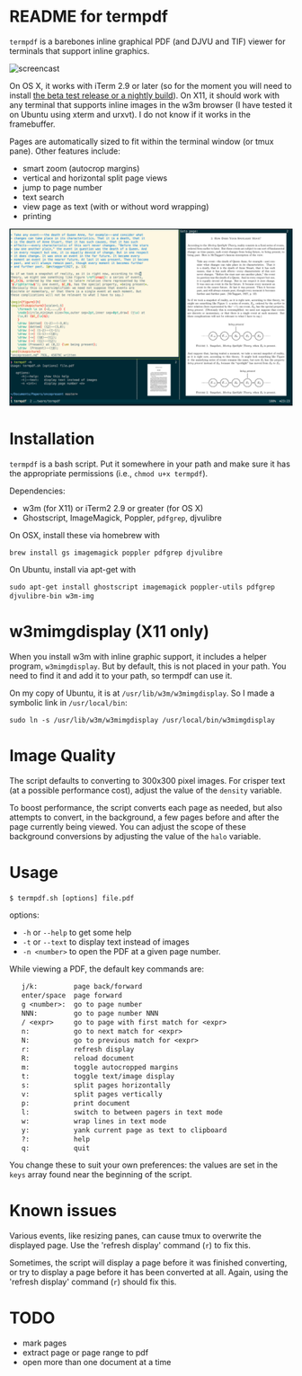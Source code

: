 README for termpdf
==================

`termpdf` is a barebones inline graphical PDF (and DJVU and TIF) viewer for
terminals that support inline graphics.

![screencast](screencast.gif)

On OS X, it works with iTerm 2.9 or later (so for the moment you will need to
install [the beta test release or a nightly build]). On X11, it should work
with any terminal that supports inline images in the w3m browser (I have
tested it on Ubuntu using xterm and urxvt). I do not know if it works in the
framebuffer.

Pages are automatically sized to fit within the terminal window (or tmux
pane). Other features include:

-   smart zoom (autocrop margins)
-   vertical and horizontal split page views
-   jump to page number
-   text search
-   view page as text (with or without word wrapping)
-   printing

![screenshot]

Installation
============

`termpdf` is a bash script. Put it somewhere in your path and make sure it has
the appropriate permissions (i.e., `chmod u+x termpdf`).

Dependencies:

-   w3m (for X11) or iTerm2 2.9 or greater (for OS X)
-   Ghostscript, ImageMagick, Poppler, `pdfgrep`, djvulibre

On OSX, install these via homebrew with

    brew install gs imagemagick poppler pdfgrep djvulibre

On Ubuntu, install via apt-get with

    sudo apt-get install ghostscript imagemagick poppler-utils pdfgrep
    djvulibre-bin w3m-img

w3mimgdisplay (X11 only)
========================

When you install w3m with inline graphic support, it includes a helper
program, `w3mimgdisplay`. But by default, this is not placed in your path. You
need to find it and add it to your path, so termpdf can use it.

On my copy of Ubuntu, it is at `/usr/lib/w3m/w3mimgdisplay`. So I made a
symbolic link in `/usr/local/bin`:

    sudo ln -s /usr/lib/w3m/w3mimgdisplay /usr/local/bin/w3mimgdisplay

Image Quality
=============

The script defaults to converting to 300x300 pixel images. For crisper text
(at a possible performance cost), adjust the value of the `density` variable.

To boost performance, the script converts each page as needed, but also
attempts to convert, in the background, a few pages before and after the page
currently being viewed. You can adjust the scope of these background
conversions by adjusting the value of the `halo` variable.

Usage
=====

`$ termpdf.sh [options] file.pdf`

options:

-   `-h` or `--help` to get some help
-   `-t` or `--text` to display text instead of images
-   `-n <number>` to open the PDF at a given page number.

While viewing a PDF, the default key commands are:

       j/k:         page back/forward
       enter/space  page forward
       g <number>:  go to page number
       NNN:         go to page number NNN
       / <expr>     go to page with first match for <expr>
       n:           go to next match for <expr>
       N:           go to previous match for <expr>
       r:           refresh display
       R:           reload document
       m:           toggle autocropped margins
       t:           toggle text/image display
       s:           split pages horizontally
       v:           split pages vertically
       p:           print document
       l:           switch to between pagers in text mode
       w:           wrap lines in text mode
       y:           yank current page as text to clipboard
       ?:           help
       q:           quit

You change these to suit your own preferences: the values are set in the
`keys` array found near the beginning of the script.

# Known issues

Various events, like resizing panes, can cause tmux to overwrite the
displayed page. Use the 'refresh display' command (`r`) to fix this.

Sometimes, the script will display a page before it was finished
converting, or try to display a page before it has been converted at all.
Again, using the 'refresh display' command (`r`) should fix this.

# TODO

-   mark pages
-   extract page or page range to pdf
-   open more than one document at a time

  [the beta test release or a nightly build]: https://iterm2.com/downloads.html
  [Poppler]: http://poppler.freedesktop.org/
  [screenshot]: termpdf_screenshot.png
